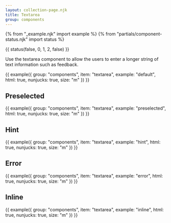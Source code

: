 ```yaml
---
layout: collection-page.njk
title: Textarea
group: components
---
```


{% from "_example.njk" import example %}
{% from "partials/component-status.njk" import status %}

{{ status(false, 0, 1, 2, false) }}

Use the textarea component to allow the users to enter a longer string of text information such as feedback.

{{ example({ group: "components", item: "textarea", example: "default", html: true, nunjucks: true, size: "m" }) }}

## Preselected

{{ example({ group: "components", item: "textarea", example: "preselected", html: true, nunjucks: true, size: "m" }) }}

## Hint

{{ example({ group: "components", item: "textarea", example: "hint", html: true, nunjucks: true, size: "m" }) }}

## Error

{{ example({ group: "components", item: "textarea", example: "error", html: true, nunjucks: true, size: "m" }) }}

## Inline

{{ example({ group: "components", item: "textarea", example: "inline", html: true, nunjucks: true, size: "m" }) }}
